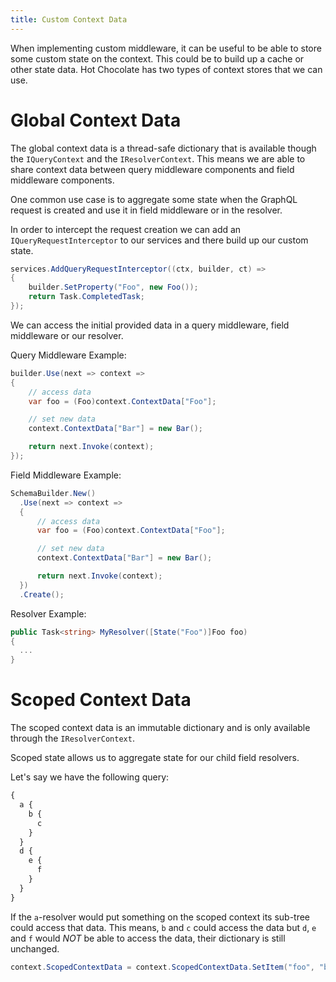 ```yaml
---
title: Custom Context Data
---
```


When implementing custom middleware, it can be useful to be able to store some custom state on the context. This could be to build up a cache or other state data. Hot Chocolate has two types of context stores that we can use.

# Global Context Data

The global context data is a thread-safe dictionary that is available though the `IQueryContext` and the `IResolverContext`. This means we are able to share context data between query middleware components and field middleware components.

One common use case is to aggregate some state when the GraphQL request is created and use it in field middleware or in the resolver.

In order to intercept the request creation we can add an `IQueryRequestInterceptor` to our services and there build up our custom state.

```csharp
services.AddQueryRequestInterceptor((ctx, builder, ct) =>
{
    builder.SetProperty("Foo", new Foo());
    return Task.CompletedTask;
});
```

We can access the initial provided data in a query middleware, field middleware or our resolver.

Query Middleware Example:

```csharp
builder.Use(next => context =>
{
    // access data
    var foo = (Foo)context.ContextData["Foo"];

    // set new data
    context.ContextData["Bar"] = new Bar();

    return next.Invoke(context);
});
```

Field Middleware Example:

```csharp
SchemaBuilder.New()
  .Use(next => context =>
  {
      // access data
      var foo = (Foo)context.ContextData["Foo"];

      // set new data
      context.ContextData["Bar"] = new Bar();

      return next.Invoke(context);
  })
  .Create();
```

Resolver Example:

```csharp
public Task<string> MyResolver([State("Foo")]Foo foo)
{
  ...
}
```

# Scoped Context Data

The scoped context data is an immutable dictionary and is only available through the `IResolverContext`.

Scoped state allows us to aggregate state for our child field resolvers.

Let's say we have the following query:

```graphql
{
  a {
    b {
      c
    }
  }
  d {
    e {
      f
    }
  }
}
```

If the `a`-resolver would put something on the scoped context its sub-tree could access that data. This means, `b` and `c` could access the data but `d`, `e` and `f` would _NOT_ be able to access the data, their dictionary is still unchanged.

```csharp
context.ScopedContextData = context.ScopedContextData.SetItem("foo", "bar");
```
